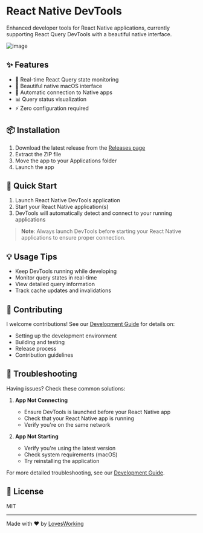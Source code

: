 # React Native DevTools

Enhanced developer tools for React Native applications, currently supporting React Query DevTools with a beautiful native interface.

 ![image](https://github.com/user-attachments/assets/39e5c417-be4d-46af-8138-3589d73fce9f)


## ✨ Features

- 🔄 Real-time React Query state monitoring
- 🎨 Beautiful native macOS interface
- 🚀 Automatic connection to Native apps
- 📊 Query status visualization
- ⚡️ Zero configuration required

## 📦 Installation

1. Download the latest release from the [Releases page](https://github.com/LovesWorking/rn-better-dev-tools/releases)
2. Extract the ZIP file
3. Move the app to your Applications folder
4. Launch the app

## 🚀 Quick Start

1. Launch React Native DevTools application
2. Start your React Native application(s)
3. DevTools will automatically detect and connect to your running applications

> **Note**: Always launch DevTools before starting your React Native applications to ensure proper connection.

## 💡 Usage Tips

- Keep DevTools running while developing
- Monitor query states in real-time
- View detailed query information
- Track cache updates and invalidations

## 🤝 Contributing

I welcome contributions! See our [Development Guide](DEVELOPMENT.md) for details on:

- Setting up the development environment
- Building and testing
- Release process
- Contribution guidelines

## 🐛 Troubleshooting

Having issues? Check these common solutions:

1. **App Not Connecting**

   - Ensure DevTools is launched before your React Native app
   - Check that your React Native app is running
   - Verify you're on the same network

2. **App Not Starting**
   - Verify you're using the latest version
   - Check system requirements (macOS)
   - Try reinstalling the application

For more detailed troubleshooting, see our [Development Guide](DEVELOPMENT.md).

## 📄 License

MIT

---

Made with ❤️ by [LovesWorking](https://github.com/LovesWorking)
